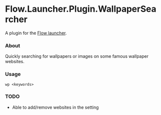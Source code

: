 Flow.Launcher.Plugin.WallpaperSearcher
==================

A plugin for the [Flow launcher](https://github.com/Flow-Launcher/Flow.Launcher).

### About

Quickly searching for wallpapers or images on some famous wallpaper websites.

### Usage

    wp <keywords>

### TODO

* Able to add/remove websites in the setting

